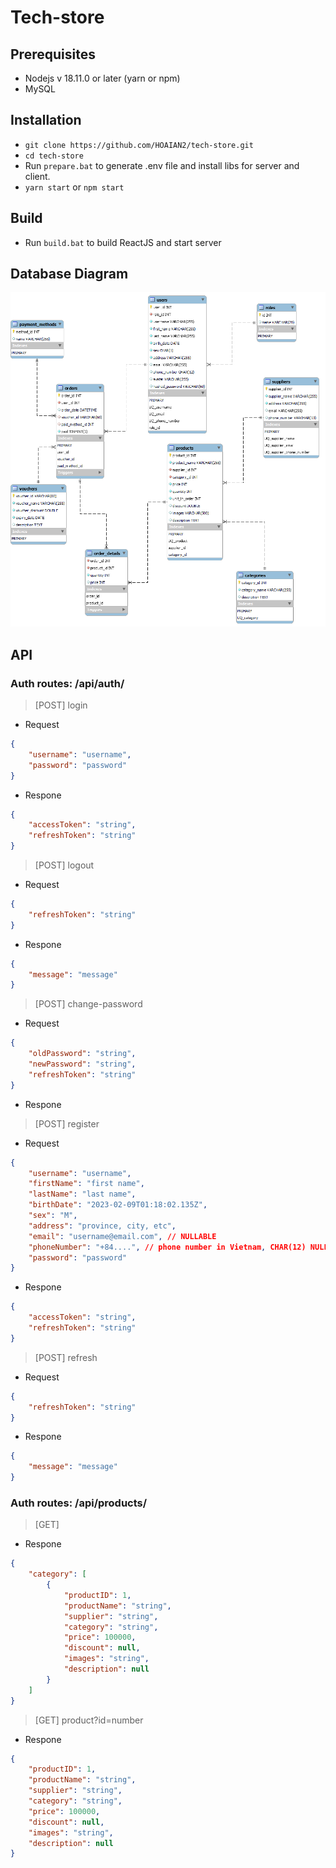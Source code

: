 # Tech-store
## Prerequisites
* Nodejs v 18.11.0 or later (yarn or npm)
* MySQL
## Installation
* `git clone https://github.com/HOAIAN2/tech-store.git`
* `cd tech-store`
* Run `prepare.bat` to generate .env file and install libs for server and client.
* `yarn start` or `npm start`
## Build
* Run `build.bat` to build ReactJS and start server
## Database Diagram
![](/database/store_db_diagram.png)
## API
### Auth routes: /api/auth/
>[POST] login
* Request
```json
{
    "username": "username",
    "password": "password"
}
```
* Respone
```json
{
    "accessToken": "string",
    "refreshToken": "string"
}
```
>[POST] logout
* Request
```json
{
    "refreshToken": "string"
}
```
* Respone
```json
{
    "message": "message"
}
```
>[POST] change-password
* Request
```json
{
    "oldPassword": "string",
    "newPassword": "string",
    "refreshToken": "string"
}
```
* Respone
>[POST] register
* Request
```json
{
    "username": "username",
    "firstName": "first name",
    "lastName": "last name",
    "birthDate": "2023-02-09T01:18:02.135Z",
    "sex": "M",
    "address": "province, city, etc",
    "email": "username@email.com", // NULLABLE
    "phoneNumber": "+84....", // phone number in Vietnam, CHAR(12) NULLABLE
    "password": "password"
}
```
* Respone
```json
{
    "accessToken": "string",
    "refreshToken": "string"
}
```
>[POST] refresh
* Request
```json
{
    "refreshToken": "string"
}
```
* Respone
```json
{
    "message": "message"
}
```
### Auth routes: /api/products/
>[GET]
* Respone
```json
{
    "category": [
        {
            "productID": 1,
            "productName": "string",
            "supplier": "string",
            "category": "string",
            "price": 100000,
            "discount": null,
            "images": "string",
            "description": null
        }
    ]
}
```
>[GET] product?id=number
* Respone
```json
{
    "productID": 1,
    "productName": "string",
    "supplier": "string",
    "category": "string",
    "price": 100000,
    "discount": null,
    "images": "string",
    "description": null
}
```